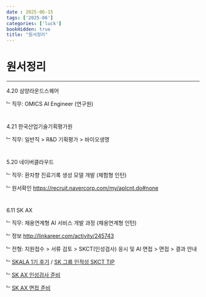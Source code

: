 ```yaml
---
date : 2025-06-15
tags: ['2025-06']
categories: ['luck']
bookHidden: true
title: "원서정리"
---
```


# 원서정리

---

4.20 삼양라운드스퀘어 

﹂직무: OMICS AI Engineer (연구원) 

#

4.21 한국산업기술기획평가원 

﹂직무: 일반직 > R&D 기획평가 > 바이오생명

#

5.20 네이버클라우드 

﹂직무: 환자향 진료기록 생성 모델 개발 (체험형 인턴)

﹂원서확인 https://recruit.navercorp.com/my/aplcnt.do#none

#

6.11 SK AX 

﹂직무: 채용연계형 AI 서비스 개발 과정 (채용연계형 인턴)

﹂정보 http://linkareer.com/activity/245743

﹂전형: 지원접수 > 서류 검토 > SKCT(인성검사) 응시 및 AI 면접 > 면접 > 결과 안내

﹂[SKALA 1기 후기](https://claremont.tistory.com/entry/SKALA-1%EA%B8%B0-SK-CC-%EC%B1%84%EC%9A%A9%EC%97%B0%EA%B3%84%ED%98%95-AI-%EC%84%9C%EB%B9%84%EC%8A%A4-%EA%B0%9C%EB%B0%9C-%EA%B3%BC%EC%A0%95-%ED%95%A9%EA%B2%A9-%ED%9B%84%EA%B8%B0?utm_source=chatgpt.com#google_vignette) / [SK 그룹 인적성 SKCT TIP](https://92bn.tistory.com/8)

﹂[SK AX 인성검사 준비](https://yshghid.github.io/docs/study/career/career1/)

﹂[SK AX 면접 준비](https://yshghid.github.io/docs/study/career/career2/)
